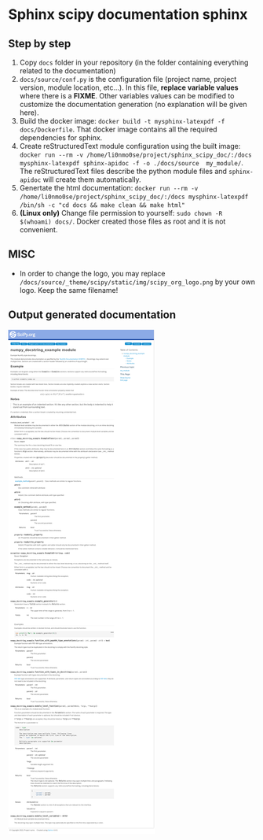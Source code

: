 # Sphinx scipy documentation sphinx

## Step by step


1. Copy `docs` folder in your repository (in the folder containing everything related to the documentation)
2. `docs/source/conf.py` is the configuration file (project name, project version, module location, etc...). In this file, **replace variable values** where there is a **FIXME**. Other variables values can be modified to customize the documentation generation (no explanation will be given here).
3. Build the docker image: `docker build -t mysphinx-latexpdf -f docs/Dockerfile`. That docker image contains all the required dependencies for sphinx.
4. Create reStructuredText module configuration using the built image: `docker run --rm -v /home/li0nmo0se/project/sphinx_scipy_doc/:/docs mysphinx-latexpdf sphinx-apidoc -f -o ./docs/source  my_module/`. The reStructuredText files describe the python module files and `sphinx-apidoc` will create them automatically.
5. Genertate the html documentation: `docker run --rm -v  /home/li0nmo0se/project/sphinx_scipy_doc/:/docs mysphinx-latexpdf /bin/sh -c "cd docs && make clean && make html"`
6. **(Linux only)** Change file permission to yourself: `sudo chown -R $(whoami) docs/`. Docker created those files as root and it is not convenient.

## MISC

* In order to change the logo, you may replace `/docs/source/_theme/scipy/static/img/scipy_org_logo.png` by your own logo. Keep the same filename!

## Output generated documentation

![](generated_doc.png)